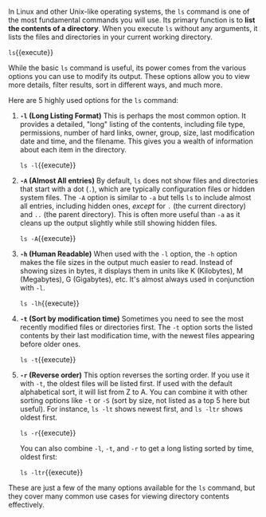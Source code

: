 In Linux and other Unix-like operating systems, the `ls` command is one of the most fundamental commands you will use. Its primary function is to **list the contents of a directory**. When you execute `ls` without any arguments, it lists the files and directories in your current working directory.

`ls`{{execute}}

While the basic `ls` command is useful, its power comes from the various options you can use to modify its output. These options allow you to view more details, filter results, sort in different ways, and much more.

Here are 5 highly used options for the `ls` command:

1.  **`-l` (Long Listing Format)**
    This is perhaps the most common option. It provides a detailed, "long" listing of the contents, including file type, permissions, number of hard links, owner, group, size, last modification date and time, and the filename. This gives you a wealth of information about each item in the directory.

    `ls -l`{{execute}}

2.  **`-A` (Almost All entries)**
    By default, `ls` does not show files and directories that start with a dot (`.`), which are typically configuration files or hidden system files. The `-A` option is similar to `-a` but tells `ls` to include almost all entries, including hidden ones, *except* for `.` (the current directory) and `..` (the parent directory). This is often more useful than `-a` as it cleans up the output slightly while still showing hidden files.

    `ls -A`{{execute}}

3.  **`-h` (Human Readable)**
    When used with the `-l` option, the `-h` option makes the file sizes in the output much easier to read. Instead of showing sizes in bytes, it displays them in units like K (Kilobytes), M (Megabytes), G (Gigabytes), etc. It's almost always used in conjunction with `-l`.

    `ls -lh`{{execute}}

4.  **`-t` (Sort by modification time)**
    Sometimes you need to see the most recently modified files or directories first. The `-t` option sorts the listed contents by their last modification time, with the newest files appearing before older ones.

    `ls -t`{{execute}}

5.  **`-r` (Reverse order)**
    This option reverses the sorting order. If you use it with `-t`, the oldest files will be listed first. If used with the default alphabetical sort, it will list from Z to A. You can combine it with other sorting options like `-t` or `-S` (sort by size, not listed as a top 5 here but useful). For instance, `ls -lt` shows newest first, and `ls -ltr` shows oldest first.

    `ls -r`{{execute}}

    You can also combine `-l`, `-t`, and `-r` to get a long listing sorted by time, oldest first:

    `ls -ltr`{{execute}}

These are just a few of the many options available for the `ls` command, but they cover many common use cases for viewing directory contents effectively.
